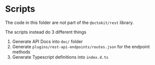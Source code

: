 # Scripts

The code in this folder are not part of the `@octokit/rest` library.

The scripts instead do 3 different things

1. Generate API Docs into `doc/` folder
2. Generate `plugins/rest-api-endpoints/routes.json` for the endpoint methods
3. Generate Typescript definitions into `index.d.ts`
